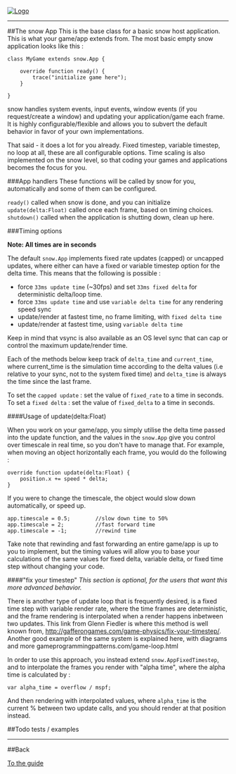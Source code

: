 
[![Logo]({{{rel_path}}}images/logo.png)]({{{rel_path}}}index.html#guide)

---

##The snow App 
This is the base class for a basic snow host application. This is what your game/app extends from. The most basic empty snow application looks like this : 

```
class MyGame extends snow.App {
    
    override function ready() {
        trace("initialize game here");
    }
    
}
```

snow handles system events, input events, window events (if you request/create a window) and updating your application/game each frame. It is highly configurable/flexible and allows you to subvert the default behavior in favor of your own implementations.

That said - it does a lot for you already. Fixed timestep, variable timestep, no loop at all, these are all configurable options. Time scaling is also implemented on the snow level, so that coding your games and applications becomes the focus for you.

###App handlers
These functions will be called by snow for you, automatically and some of them can be configured.

`ready()` called when snow is done, and you can initialize   
`update(delta:Float)` called once each frame, based on timing choices.   
`shutdown()` called when the application is shutting down, clean up here.   


###Timing options

**Note: All times are in seconds**

The default `snow.App` implements fixed rate updates (capped) or uncapped updates, where either can have a fixed or variable timestep option for the delta time.  This means that the following is possible : 

- force `33ms update time` (~30fps) and set `33ms fixed delta` for deterministic delta/loop time.
- force `33ms update time` and use `variable delta time` for any rendering speed sync
- update/render at fastest time, no frame limiting, with `fixed delta time`
- update/render at fastest time, using `variable delta time`

Keep in mind that vsync is also available as an OS level sync that can cap or control the maximum update/render time.

Each of the methods below keep track of `delta_time` and `current_time`, where current_time is the simulation time according to the delta values (i.e relative to your sync, not to the system fixed time) and `delta_time` is always the time since the last frame.

To set the `capped update` : set the value of `fixed_rate` to a time in seconds.   
To set a `fixed delta` : set the value of `fixed_delta` to a time in seconds.

####Usage of update(delta:Float)

When you work on your game/app, you simply utilise the delta time passed into the update function, and the values in the `snow.App` give you control over timescale in real time, so you don't have to manage that. For example, when moving an object horizontally each frame, you would do the following : 

```
override function update(delta:Float) {
    position.x += speed * delta;
}
```

If you were to change the timescale, the object would slow down automatically, or speed up. 

    app.timescale = 0.5;        //slow down time to 50%   
    app.timescale = 2;          //fast forward time   
    app.timescale = -1;         //rewind time   

Take note that rewinding and fast forwarding an entire game/app is up to you to implement, but the timing values will allow you to base your calculations of the same values for fixed delta, variable delta, or fixed time step without changing your code.


####"fix your timestep"
_This section is optional, for the users that want this more advanced behavior._

There is another type of update loop that is frequently desired, is a fixed time step with variable render rate, where the time frames are deterministic, and the frame rendering is interpolated when a render happens inbetween two updates. This link from Glenn Fiedler is where this method is well known from, http://gafferongames.com/game-physics/fix-your-timestep/. Another good example of the same system is explained here, with diagrams and more gameprogrammingpatterns.com/game-loop.html

In order to use this approach, you instead extend `snow.AppFixedTimestep`, and to interpolate the frames you render with "alpha time", where the alpha time is calculated by : 

`var alpha_time = overflow / mspf;`

And then rendering with interpolated values, where `alpha_time` is the current % between two update calls, and you should render at that position instead.


##Todo 
tests / examples 


---

##Back

[To the guide]({{{rel_path}}}index.html#guide)

<br/><br/><br/>
<br/><br/><br/>